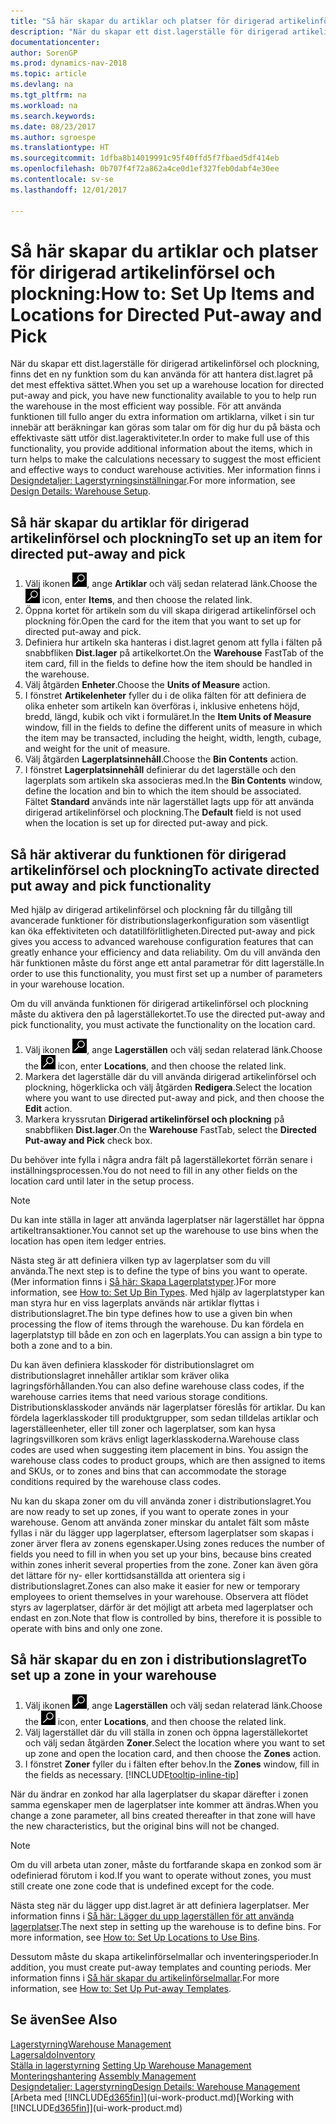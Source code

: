 ```yaml
---
title: "Så här skapar du artiklar och platser för dirigerad artikelinförsel och plockning"
description: "När du skapar ett dist.lagerställe för dirigerad artikelinförsel och plockning, finns det en ny funktion som du kan använda för att hantera dist.lagret på det mest effektiva sättet."
documentationcenter: 
author: SorenGP
ms.prod: dynamics-nav-2018
ms.topic: article
ms.devlang: na
ms.tgt_pltfrm: na
ms.workload: na
ms.search.keywords: 
ms.date: 08/23/2017
ms.author: sgroespe
ms.translationtype: HT
ms.sourcegitcommit: 1dfba8b14019991c95f40ffd5f7fbaed5df414eb
ms.openlocfilehash: 0b707f4f72a862a4ce0d1ef327feb0dabf4e30ee
ms.contentlocale: sv-se
ms.lasthandoff: 12/01/2017

---
```

# <a name="how-to-set-up-items-and-locations-for-directed-put-away-and-pick"></a><span data-ttu-id="7123c-103">Så här skapar du artiklar och platser för dirigerad artikelinförsel och plockning:</span><span class="sxs-lookup"><span data-stu-id="7123c-103">How to: Set Up Items and Locations for Directed Put-away and Pick</span></span>
<span data-ttu-id="7123c-104">När du skapar ett dist.lagerställe för dirigerad artikelinförsel och plockning, finns det en ny funktion som du kan använda för att hantera dist.lagret på det mest effektiva sättet.</span><span class="sxs-lookup"><span data-stu-id="7123c-104">When you set up a warehouse location for directed put-away and pick, you have new functionality available to you to help run the warehouse in the most efficient way possible.</span></span> <span data-ttu-id="7123c-105">För att använda funktionen till fullo anger du extra information om artiklarna, vilket i sin tur innebär att beräkningar kan göras som talar om för dig hur du på bästa och effektivaste sätt utför dist.lageraktiviteter.</span><span class="sxs-lookup"><span data-stu-id="7123c-105">In order to make full use of this functionality, you provide additional information about the items, which in turn helps to make the calculations necessary to suggest the most efficient and effective ways to conduct warehouse activities.</span></span> <span data-ttu-id="7123c-106">Mer information finns i [Designdetaljer: Lagerstyrningsinställningar](design-details-warehouse-setup.md).</span><span class="sxs-lookup"><span data-stu-id="7123c-106">For more information, see [Design Details: Warehouse Setup](design-details-warehouse-setup.md).</span></span>

## <a name="to-set-up-an-item-for-directed-put-away-and-pick"></a><span data-ttu-id="7123c-107">Så här skapar du artiklar för dirigerad artikelinförsel och plockning</span><span class="sxs-lookup"><span data-stu-id="7123c-107">To set up an item for directed put-away and pick</span></span>  
1.  <span data-ttu-id="7123c-108">Välj ikonen ![Söka efter sida eller rapport](media/ui-search/search_small.png "ikonen Söka efter sida eller rapport"), ange **Artiklar** och välj sedan relaterad länk.</span><span class="sxs-lookup"><span data-stu-id="7123c-108">Choose the ![Search for Page or Report](media/ui-search/search_small.png "Search for Page or Report icon") icon, enter **Items**, and then choose the related link.</span></span>  
2.  <span data-ttu-id="7123c-109">Öppna kortet för artikeln som du vill skapa dirigerad artikelinförsel och plockning för.</span><span class="sxs-lookup"><span data-stu-id="7123c-109">Open the card for the item that you want to set up for directed put-away and pick.</span></span>
3. <span data-ttu-id="7123c-110">Definiera hur artikeln ska hanteras i dist.lagret genom att fylla i fälten på snabbfliken **Dist.lager** på artikelkortet.</span><span class="sxs-lookup"><span data-stu-id="7123c-110">On the **Warehouse** FastTab of the item card, fill in the fields to define how the item should be handled in the warehouse.</span></span>  
4.  <span data-ttu-id="7123c-111">Välj åtgärden **Enheter**.</span><span class="sxs-lookup"><span data-stu-id="7123c-111">Choose the **Units of Measure** action.</span></span>
5. <span data-ttu-id="7123c-112">I fönstret **Artikelenheter** fyller du i de olika fälten för att definiera de olika enheter som artikeln kan överföras i, inklusive enhetens höjd, bredd, längd, kubik och vikt i formuläret.</span><span class="sxs-lookup"><span data-stu-id="7123c-112">In the **Item Units of Measure** window, fill in the fields to define the different units of measure in which the item may be transacted, including the height, width, length, cubage, and weight for the unit of measure.</span></span>
6. <span data-ttu-id="7123c-113">Välj åtgärden **Lagerplatsinnehåll**.</span><span class="sxs-lookup"><span data-stu-id="7123c-113">Choose the **Bin Contents** action.</span></span>
7. <span data-ttu-id="7123c-114">I fönstret **Lagerplatsinnehåll** definierar du det lagerställe och den lagerplats som artikeln ska associeras med.</span><span class="sxs-lookup"><span data-stu-id="7123c-114">In the **Bin Contents** window, define the location and bin to which the item should be associated.</span></span> <span data-ttu-id="7123c-115">Fältet **Standard** används inte när lagerstället lagts upp för att använda dirigerad artikelinförsel och plockning.</span><span class="sxs-lookup"><span data-stu-id="7123c-115">The **Default** field is not used when the location is set up for directed put-away and pick.</span></span>  

## <a name="to-activate-directed-put-away-and-pick-functionality"></a><span data-ttu-id="7123c-116">Så här aktiverar du funktionen för dirigerad artikelinförsel och plockning</span><span class="sxs-lookup"><span data-stu-id="7123c-116">To activate directed put away and pick functionality</span></span>  
<span data-ttu-id="7123c-117">Med hjälp av dirigerad artikelinförsel och plockning får du tillgång till avancerade funktioner för distributionslagerkonfiguration som väsentligt kan öka effektiviteten och datatillförlitligheten.</span><span class="sxs-lookup"><span data-stu-id="7123c-117">Directed put-away and pick gives you access to advanced warehouse configuration features that can greatly enhance your efficiency and data reliability.</span></span> <span data-ttu-id="7123c-118">Om du vill använda den här funktionen måste du först ange ett antal parametrar för ditt lagerställe.</span><span class="sxs-lookup"><span data-stu-id="7123c-118">In order to use this functionality, you must first set up a number of parameters in your warehouse location.</span></span>  

<span data-ttu-id="7123c-119">Om du vill använda funktionen för dirigerad artikelinförsel och plockning måste du aktivera den på lagerställekortet.</span><span class="sxs-lookup"><span data-stu-id="7123c-119">To use the directed put-away and pick functionality, you must activate the functionality on the location card.</span></span>    
1.  <span data-ttu-id="7123c-120">Välj ikonen ![Söka efter sida eller rapport](media/ui-search/search_small.png "ikonen Söka efter sida eller rapport"), ange **Lagerställen** och välj sedan relaterad länk.</span><span class="sxs-lookup"><span data-stu-id="7123c-120">Choose the ![Search for Page or Report](media/ui-search/search_small.png "Search for Page or Report icon") icon, enter **Locations**, and then choose the related link.</span></span>  
2.  <span data-ttu-id="7123c-121">Markera det lagerställe där du vill använda dirigerad artikelinförsel och plockning, högerklicka och välj åtgärden **Redigera**.</span><span class="sxs-lookup"><span data-stu-id="7123c-121">Select the location where you want to use directed put-away and pick, and then choose the **Edit** action.</span></span>  
3.  <span data-ttu-id="7123c-122">Markera kryssrutan **Dirigerad artikelinförsel och plockning** på snabbfliken **Dist.lager**.</span><span class="sxs-lookup"><span data-stu-id="7123c-122">On the **Warehouse** FastTab, select the **Directed Put-away and Pick** check box.</span></span>  

<span data-ttu-id="7123c-123">Du behöver inte fylla i några andra fält på lagerställekortet förrän senare i inställningsprocessen.</span><span class="sxs-lookup"><span data-stu-id="7123c-123">You do not need to fill in any other fields on the location card until later in the setup process.</span></span>  

> [!NOTE]  
>  <span data-ttu-id="7123c-124">Du kan inte ställa in lager att använda lagerplatser när lagerstället har öppna artikeltransaktioner.</span><span class="sxs-lookup"><span data-stu-id="7123c-124">You cannot set up the warehouse to use bins when the location has open item ledger entries.</span></span>  

<span data-ttu-id="7123c-125">Nästa steg är att definiera vilken typ av lagerplatser som du vill använda.</span><span class="sxs-lookup"><span data-stu-id="7123c-125">The next step is to define the type of bins you want to operate.</span></span> <span data-ttu-id="7123c-126">(Mer information finns i [Så här: Skapa Lagerplatstyper](warehouse-how-to-set-up-bin-types.md).)</span><span class="sxs-lookup"><span data-stu-id="7123c-126">For more information, see [How to: Set Up Bin Types](warehouse-how-to-set-up-bin-types.md).</span></span> <span data-ttu-id="7123c-127">Med hjälp av lagerplatstyper kan man styra hur en viss lagerplats används när artiklar flyttas i distributionslagret.</span><span class="sxs-lookup"><span data-stu-id="7123c-127">The bin type defines how to use a given bin when processing the flow of items through the warehouse.</span></span> <span data-ttu-id="7123c-128">Du kan fördela en lagerplatstyp till både en zon och en lagerplats.</span><span class="sxs-lookup"><span data-stu-id="7123c-128">You can assign a bin type to both a zone and to a bin.</span></span>  

<span data-ttu-id="7123c-129">Du kan även definiera klasskoder för distributionslagret om distributionslagret innehåller artiklar som kräver olika lagringsförhållanden.</span><span class="sxs-lookup"><span data-stu-id="7123c-129">You can also define warehouse class codes, if the warehouse carries items that need various storage conditions.</span></span> <span data-ttu-id="7123c-130">Distributionsklasskoder används när lagerplatser föreslås för artiklar. Du kan fördela lagerklasskoder till produktgrupper, som sedan tilldelas artiklar och lagerställeenheter, eller till zoner och lagerplatser, som kan hysa lagringsvillkoren som krävs enligt lagerklasskoderna.</span><span class="sxs-lookup"><span data-stu-id="7123c-130">Warehouse class codes are used when suggesting item placement in bins. You assign the warehouse class codes to product groups, which are then assigned to items and SKUs, or to zones and bins that can accommodate the storage conditions required by the warehouse class codes.</span></span>  

<span data-ttu-id="7123c-131">Nu kan du skapa zoner om du vill använda zoner i distributionslagret.</span><span class="sxs-lookup"><span data-stu-id="7123c-131">You are now ready to set up zones, if you want to operate zones in your warehouse.</span></span> <span data-ttu-id="7123c-132">Genom att använda zoner minskar du antalet fält som måste fyllas i när du lägger upp lagerplatser, eftersom lagerplatser som skapas i zoner ärver flera av zonens egenskaper.</span><span class="sxs-lookup"><span data-stu-id="7123c-132">Using zones reduces the number of fields you need to fill in when you set up your bins, because bins created within zones inherit several properties from the zone.</span></span> <span data-ttu-id="7123c-133">Zoner kan även göra det lättare för ny- eller korttidsanställda att orientera sig i distributionslagret.</span><span class="sxs-lookup"><span data-stu-id="7123c-133">Zones can also make it easier for new or temporary employees to orient themselves in your warehouse.</span></span> <span data-ttu-id="7123c-134">Observera att flödet styrs av lagerplatser, därför är det möjligt att arbeta med lagerplatser och endast en zon.</span><span class="sxs-lookup"><span data-stu-id="7123c-134">Note that flow is controlled by bins, therefore it is possible to operate with bins and only one zone.</span></span>  

## <a name="to-set-up-a-zone-in-your-warehouse"></a><span data-ttu-id="7123c-135">Så här skapar du en zon i distributionslagret</span><span class="sxs-lookup"><span data-stu-id="7123c-135">To set up a zone in your warehouse</span></span>  
1.  <span data-ttu-id="7123c-136">Välj ikonen ![Söka efter sida eller rapport](media/ui-search/search_small.png "ikonen Söka efter sida eller rapport"), ange **Lagerställen** och välj sedan relaterad länk.</span><span class="sxs-lookup"><span data-stu-id="7123c-136">Choose the ![Search for Page or Report](media/ui-search/search_small.png "Search for Page or Report icon") icon, enter **Locations**, and then choose the related link.</span></span>  
2.  <span data-ttu-id="7123c-137">Välj lagerstället där du vill ställa in zonen och öppna lagerställekortet och välj sedan åtgärden **Zoner**.</span><span class="sxs-lookup"><span data-stu-id="7123c-137">Select the location where you want to set up zone and open the location card, and then choose the **Zones** action.</span></span>  
3.  <span data-ttu-id="7123c-138">I fönstret **Zoner** fyller du i fälten efter behov.</span><span class="sxs-lookup"><span data-stu-id="7123c-138">In the **Zones** window, fill in the fields as necessary.</span></span> [!INCLUDE[tooltip-inline-tip](includes/tooltip-inline-tip_md.md)]  

<span data-ttu-id="7123c-139">När du ändrar en zonkod har alla lagerplatser du skapar därefter i zonen samma egenskaper men de lagerplatser inte kommer att ändras.</span><span class="sxs-lookup"><span data-stu-id="7123c-139">When you change a zone parameter, all bins created thereafter in that zone will have the new characteristics, but the original bins will not be changed.</span></span>  

> [!NOTE]  
>  <span data-ttu-id="7123c-140">Om du vill arbeta utan zoner, måste du fortfarande skapa en zonkod som är odefinierad förutom i kod.</span><span class="sxs-lookup"><span data-stu-id="7123c-140">If you want to operate without zones, you must still create one zone code that is undefined except for the code.</span></span>  

<span data-ttu-id="7123c-141">Nästa steg när du lägger upp dist.lagret är att definiera lagerplatser. Mer information finns i [Så här: Lägger du upp lagerställen för att använda lagerplatser](warehouse-how-to-set-up-locations-to-use-bins.md).</span><span class="sxs-lookup"><span data-stu-id="7123c-141">The next step in setting up the warehouse is to define bins. For more information, see [How to: Set Up Locations to Use Bins](warehouse-how-to-set-up-locations-to-use-bins.md).</span></span>  

<span data-ttu-id="7123c-142">Dessutom måste du skapa artikelinförselmallar och inventeringsperioder.</span><span class="sxs-lookup"><span data-stu-id="7123c-142">In addition, you must create put-away templates and counting periods.</span></span> <span data-ttu-id="7123c-143">Mer information finns i [Så här skapar du artikelinförselmallar](warehouse-how-to-set-up-put-away-templates.md).</span><span class="sxs-lookup"><span data-stu-id="7123c-143">For more information, see [How to: Set Up Put-away Templates](warehouse-how-to-set-up-put-away-templates.md).</span></span>  

## <a name="see-also"></a><span data-ttu-id="7123c-144">Se även</span><span class="sxs-lookup"><span data-stu-id="7123c-144">See Also</span></span>  
[<span data-ttu-id="7123c-145">Lagerstyrning</span><span class="sxs-lookup"><span data-stu-id="7123c-145">Warehouse Management</span></span>](warehouse-manage-warehouse.md)  
[<span data-ttu-id="7123c-146">Lagersaldo</span><span class="sxs-lookup"><span data-stu-id="7123c-146">Inventory</span></span>](inventory-manage-inventory.md)  
<span data-ttu-id="7123c-147">[Ställa in lagerstyrning](warehouse-setup-warehouse.md)   </span><span class="sxs-lookup"><span data-stu-id="7123c-147">[Setting Up Warehouse Management](warehouse-setup-warehouse.md)   </span></span>  
<span data-ttu-id="7123c-148">[Monteringshantering](assembly-assemble-items.md)  </span><span class="sxs-lookup"><span data-stu-id="7123c-148">[Assembly Management](assembly-assemble-items.md)  </span></span>  
[<span data-ttu-id="7123c-149">Designdetaljer: Lagerstyrning</span><span class="sxs-lookup"><span data-stu-id="7123c-149">Design Details: Warehouse Management</span></span>](design-details-warehouse-management.md)  
<span data-ttu-id="7123c-150">[Arbeta med [!INCLUDE[d365fin](includes/d365fin_md.md)]](ui-work-product.md)</span><span class="sxs-lookup"><span data-stu-id="7123c-150">[Working with [!INCLUDE[d365fin](includes/d365fin_md.md)]](ui-work-product.md)</span></span>  

